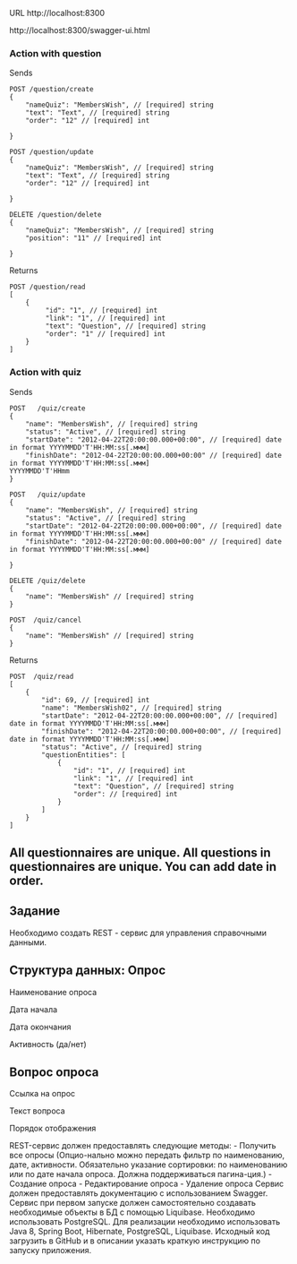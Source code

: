 URL http://localhost:8300

http://localhost:8300/swagger-ui.html

### Action with question
Sends
```
POST /question/create
{
    "nameQuiz": "MembersWish", // [required] string 
    "text": "Text", // [required] string 
    "order": "12" // [required] int 

}
```

```
POST /question/update
{
    "nameQuiz": "MembersWish", // [required] string 
    "text": "Text", // [required] string 
    "order": "12" // [required] int 

}
```

```
DELETE /question/delete
{
    "nameQuiz": "MembersWish", // [required] string 
    "position": "11" // [required] int 

}
```
Returns 

```
POST /question/read
[
    {
         "id": "1", // [required] int 
         "link": "1", // [required] int
         "text": "Question", // [required] string 
         "order": "1" // [required] int
    }
]

```

### Action with quiz
Sends
```
POST   /quiz/create
{
    "name": "MembersWish", // [required] string 
    "status": "Active", // [required] string 
    "startDate": "2012-04-22T20:00:00.000+00:00", // [required] date in format YYYYMMDD'T'HH:MM:ss[.ммм]
    "finishDate": "2012-04-22T20:00:00.000+00:00" // [required] date in format YYYYMMDD'T'HH:MM:ss[.ммм]
YYYYMMDD'T'HHmm
}
```
```
POST   /quiz/update
{
    "name": "MembersWish", // [required] string 
    "status": "Active", // [required] string 
    "startDate": "2012-04-22T20:00:00.000+00:00", // [required] date in format YYYYMMDD'T'HH:MM:ss[.ммм]
    "finishDate": "2012-04-22T20:00:00.000+00:00" // [required] date in format YYYYMMDD'T'HH:MM:ss[.ммм]

}
```
```
DELETE /quiz/delete
{
    "name": "MembersWish" // [required] string 
}
```
```
POST  /quiz/cancel
{
    "name": "MembersWish" // [required] string 
}
```
Returns 

```
POST  /quiz/read
[
    {
        "id": 69, // [required] int 
        "name": "MembersWish02", // [required] string
        "startDate": "2012-04-22T20:00:00.000+00:00", // [required] date in format YYYYMMDD'T'HH:MM:ss[.ммм]
        "finishDate": "2012-04-22T20:00:00.000+00:00", // [required] date in format YYYYMMDD'T'HH:MM:ss[.ммм]
        "status": "Active", // [required] string
        "questionEntities": [
            {
                "id": "1", // [required] int 
                "link": "1", // [required] int
                "text": "Question", // [required] string 
                "order": // [required] int
            }
        ]
    }
]
```

All questionnaires are unique. 
All questions in questionnaires are unique.
You can add date in order.
--------------------
Задание
--------------------

Необходимо создать REST - сервис для управления справочными данными.

Структура данных:
Опрос
--------------------
Наименование опроса

Дата начала

Дата окончания

Активность (да/нет)

Вопрос опроса
--------------------
Ссылка на опрос

Текст вопроса

Порядок отображения


REST-сервис должен предоставлять следующие методы: - Получить все опросы (Опцио-нально можно передать фильтр по наименованию, дате, активности. Обязательно указание сортировки: по наименованию или по дате начала опроса. Должна поддерживаться пагина-ция.) - Создание опроса - Редактирование опроса - Удаление опроса
Сервис должен предоставлять документацию с использованием Swagger. Сервис при первом запуске должен самостоятельно создавать необходимые объекты в БД с помощью Liquibase. Необходимо использовать PostgreSQL.
Для реализации необходимо использовать Java 8, Spring Boot, Hibernate, PostgreSQL, Liquibase. Исходный код загрузить в GitHub и в описании указать краткую инструкцию по запуску приложения.
